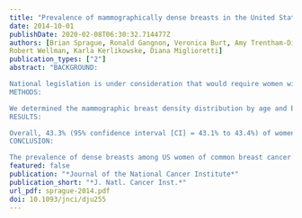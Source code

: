 ```yaml
---
title: "Prevalence of mammographically dense breasts in the United States"
date: 2014-10-01
publishDate: 2020-02-08T06:30:32.714477Z
authors: [Brian Sprague, Ronald Gangnon, Veronica Burt, Amy Trentham-Dietz, John Hampton,
Robert Wellman, Karla Kerlikowske, Diana Miglioretti]
publication_types: ["2"]
abstract: "BACKGROUND:

National legislation is under consideration that would require women with mammographically dense breasts to be informed of their breast density and encouraged to discuss supplemental breast cancer screening with their health care providers. The number of US women potentially affected by this legislation is unknown.
METHODS:

We determined the mammographic breast density distribution by age and body mass index (BMI) using data from 1518 599 mammograms conducted from 2007 through 2010 at mammography facilities in the Breast Cancer Surveillance Consortium (BCSC). We applied these breast density distributions to age- and BMI-specific counts of the US female population derived from the 2010 US Census and the National Health and Nutrition Examination Survey (NHANES) to estimate the number of US women with dense breasts.
RESULTS:

Overall, 43.3% (95% confidence interval [CI] = 43.1% to 43.4%) of women 40 to 74 years of age had heterogeneously or extremely dense breasts, and this proportion was inversely associated with age and BMI. Based on the age and BMI distribution of US women, we estimated that 27.6 million women (95% CI = 27.5 to 27.7 million) aged 40 to 74 years in the United States have heterogeneously or extremely dense breasts. Women aged 40 to 49 years (N = 12.3 million) accounted for 44.3% of this group.
CONCLUSION:

The prevalence of dense breasts among US women of common breast cancer screening ages exceeds 25 million. Policymakers and healthcare providers should consider this large prevalence when debating breast density notification legislation and designing strategies to ensure that women who are notified have opportunities to evaluate breast cancer risk and discuss and pursue supplemental screening options if deemed appropriate."
featured: false
publication: "*Journal of the National Cancer Institute*"
publication_short: "*J. Natl. Cancer Inst.*"
url_pdf: sprague-2014.pdf
doi: 10.1093/jnci/dju255
---
```



